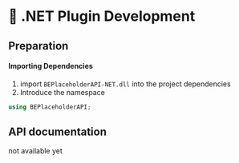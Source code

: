 # 📮 .NET Plugin Development

## Preparation
#### Importing Dependencies
1. import `BEPlaceholderAPI-NET.dll` into the project dependencies
2. Introduce the namespace
```c#
using BEPlaceholderAPI;
```
## API documentation

not available yet